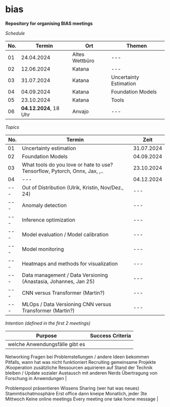 # bias
**Repository for organising BIAS meetings**

*Schedule*

| No. | Termin | Ort | Themen |
| --- | --- | --- | --- |
| 01 | 24.04.2024 | Altes Wettbüro | --- |
| 02 | 12.06.2024 | Katana | --- |
| 03 | 31.07.2024 | Katana | Uncertainty Estimation |
| 04 | 04.09.2024 | Katana | Foundation Models |
| 05 | 23.10.2024 | Katana | Tools |
| 06 | **04.12.2024**, 18 Uhr| Anvajo | --- |

*Topics*

 | No. | Termin | Zeit |
 | --- | --- | --- |
 | 01| Uncertainty estimation | 31.07.2024 |
 | 02 | Foundation Models | 04.09.2024 |
 | 03 | What tools do you love or hate to use? Tensorflow, Pytorch, Onnx, Jax, ,.. | 23.10.2024 |
 | 04 | --- | 04.12.2024 |
 | --- | Out of Distribution (Ulrik, Kristin, Nov/Dez., 24) | --- |
 | --- | Anomaly detection | --- |
 | --- | Inference optimization | --- |
 | --- | Model evaluation / Model calibration | --- |
 | --- | Model monitoring | --- |
 | --- | Heatmaps and methods for visualization | --- |
 | --- | Data management / Data Versioning (Anastasia, Johannes, Jan 25) | --- |
 | --- | CNN versus Transformer (Martin?) | --- |
 | --- | MLOps / Data Versioning CNN versus Transformer (Martin?) | --- |


*Intention (defined in the first 2 meetings)*

| Purpose | Success Criteria |
| --- | --- |
| welche Anwendungsfälle gibt es
 Networking
 Fragen bei Problemstellungen / andere Ideen bekommen
 Pitfalls, wann hat was nicht funktioniert
 Recruiting
 gemeinsame Projekte /Kooperation
 zusätzliche Ressourcen aquirieren
 auf Stand der Technik bleiben / Update
 sozialer Austausch mit anderen Nerds
 Übertragung von Forschung in Anwendungen | 
 
Problempool präsentieren
Wissens Sharing (wer hat was neues)
Stammtischatmosphäre
Erst office dann kneipe
Monatlich, jeder 3te Mittwoch
Keine online meetings
Every meeting one take home message  |







